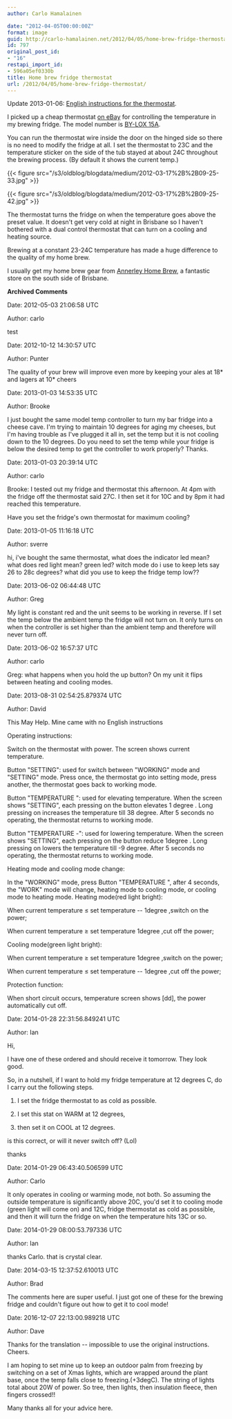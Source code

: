 ```yaml
---
author: Carlo Hamalainen

date: "2012-04-05T00:00:00Z"
format: image
guid: http://carlo-hamalainen.net/2012/04/05/home-brew-fridge-thermostat/
id: 797
original_post_id:
- "16"
restapi_import_id:
- 596a05ef0330b
title: Home brew fridge thermostat
url: /2012/04/05/home-brew-fridge-thermostat/
---
```

Update 2013-01-06: [English instructions for the thermostat](/stuff/BY-LOX_15A_instructions_english.jpg).

I picked up a cheap thermostat [on eBay](http://myworld.ebay.com.au/aus_best_bargain/?_trksid=p4340.l2559) for controlling the temperature in my brewing fridge. The model number is [BY-LOX 15A](https://duckduckgo.com/?q=BY-LOX+15A).

You can run the thermostat wire inside the door on the hinged side so there is no need to modify the fridge at all. I set the thermostat to 23C and the temperature sticker on the side of the tub stayed at about 24C throughout the brewing process. (By default it shows the current temp.)

{{< figure src="/s3/oldblog/blogdata/medium/2012-03-17%2B%2B09-25-33.jpg" >}}

{{< figure src="/s3/oldblog/blogdata/medium/2012-03-17%2B%2B09-25-42.jpg" >}}

The thermostat turns the fridge on when the temperature goes above the preset value. It doesn't get very cold at night in Brisbane so I haven't bothered with a dual control thermostat that can turn on a cooling and heating source.

Brewing at a constant 23-24C temperature has made a huge difference to the quality of my home brew.

I usually get my home brew gear from [Annerley Home Brew](http://maps.google.com/maps/place?cid=18386885248970706355&q=Annerley+Home+Brew,+428+Ipswich+Road,+Annerley,+Queensland,+Australia&hl=en&dtab=2&ie=UTF8&ll=-27.508463,153.03424&spn=0.007974,0.013937&t=m&z=17&vpsrc=0), a fantastic store on the south side of Brisbane.

**Archived Comments**

Date: 2012-05-03 21:06:58 UTC

Author: carlo

test

Date: 2012-10-12 14:30:57 UTC

Author: Punter

The quality of your brew will improve even more by keeping your ales at 18\* and lagers at 10\*
cheers

Date: 2013-01-03 14:53:35 UTC

Author: Brooke

I just bought the same model temp controller to turn my bar fridge into a cheese cave. I'm trying to maintain 10 degrees for aging my cheeses, but I'm having trouble as I've plugged it all in, set the temp but it is not cooling down to the 10 degrees. Do you need to set the temp while your fridge is below the desired temp to get the controller to work properly? Thanks.

Date: 2013-01-03 20:39:14 UTC

Author: carlo

Brooke: I tested out my fridge and thermostat this afternoon. At 4pm with the fridge off the thermostat said 27C. I then set it for 10C and by 8pm it had reached this temperature.

Have you set the fridge's own thermostat for maximum cooling?

Date: 2013-01-05 11:16:18 UTC

Author: sverre

hi, i've bought the same thermostat, what does the indicator led mean? what does red light mean? green led? witch mode do i use to keep lets say 26 to 28c degrees? what did you use to keep the fridge temp low??

Date: 2013-06-02 06:44:48 UTC

Author: Greg

My light is constant red and the unit seems to be working in reverse. If I set the temp below the ambient temp the fridge will not turn on. It only turns on when the controller is set higher than the ambient temp and therefore will never turn off.

Date: 2013-06-02 16:57:37 UTC

Author: carlo

Greg: what happens when you hold the up button? On my unit it flips between heating and cooling modes.

Date: 2013-08-31 02:54:25.879374 UTC

Author: David

This May Help. Mine came with no English instructions

Operating instructions:

Switch on the thermostat with power. The screen shows current temperature.

Button "SETTING": used for switch between "WORKING" mode and "SETTING" mode. Press once, the thermostat go into setting mode, press another, the thermostat goes back to working mode.

Button "TEMPERATURE ": used for elevating temperature. When the screen shows "SETTING", each pressing on the button elevates 1 degree . Long pressing on increases the temperature till 38 degree. After 5 seconds no operating, the thermostat returns to working mode.

Button "TEMPERATURE -": used for lowering temperature. When the screen shows "SETTING", each pressing on the button reduce 1degree . Long pressing on lowers the temperature till -9 degree. After 5 seconds no operating, the thermostat returns to working mode.

Heating mode and cooling mode change:

In the "WORKING" mode, press Button "TEMPERATURE ", after 4 seconds, the "WORK" mode will change, heating mode to cooling mode, or cooling mode to heating mode. Heating mode(red light bright):

When current temperature ≤ set temperature -- 1degree ,switch on the power;

When current temperature ≥ set temperature 1degree ,cut off the power;

Cooling mode(green light bright):

When current temperature ≥ set temperature 1degree ,switch on the power;

When current temperature ≤ set temperature -- 1degree ,cut off the power;

Protection function:

When short circuit occurs, temperature screen shows [dd], the power automatically cut off.

Date: 2014-01-28 22:31:56.849241 UTC

Author: Ian

Hi,

I have one of these ordered and should receive it tomorrow. They look good.

So, in a nutshell, if I want to hold my fridge temperature at 12 degrees C, do I carry out the following steps.

1) I set the fridge thermostat to as cold as possible.

2) I set this stat on WARM at 12 degrees,

3) then set it on COOL at 12 degrees.

is this correct, or will it never switch off? (Lol)

thanks

Date: 2014-01-29 06:43:40.506599 UTC

Author: Carlo

It only operates in cooling or warming mode, not both. So assuming the outside temperature is significantly above 20C, you'd set it to cooling mode (green light will come on) and 12C, fridge thermostat as cold as possible, and then it will turn the fridge on when the temperature hits 13C or so.

Date: 2014-01-29 08:00:53.797336 UTC

Author: Ian

thanks Carlo. that is crystal clear.

Date: 2014-03-15 12:37:52.610013 UTC

Author: Brad

The comments here are super useful. I just got one of these for the brewing fridge and couldn't figure out how to get it to cool mode!

Date: 2016-12-07 22:13:00.989218 UTC

Author: Dave

Thanks for the translation -- impossible to use the original instructions. Cheers.

I am hoping to set mine up to keep an outdoor palm from freezing by switching on a set of Xmas lights, which are wrapped around the plant base, once the temp falls close to freezing.(+3degC). The string of lights total about 20W of power. So tree, then lights, then insulation fleece, then fingers crossed!!

Many thanks all for your advice here.

